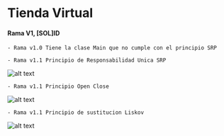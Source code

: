 # Tienda Virtual

#### Rama V1, \[SOL\]ID

    - Rama v1.0 Tiene la clase Main que no cumple con el principio SRP

    - Rama v1.1 Principio de Responsabilidad Unica SRP
![alt text](https://drive.google.com/uc?export=view&id=1e5rr2Sn9-hZsiYt0SnV1Ex8LgFfWqMOY)

    - Rama v1.1 Principio Open Close
![alt text](https://drive.google.com/uc?export=view&id=1K9cbsnwsPppbmDtMuEFfjfIPgvCphmMg)

    - Rama v1.1 Principio de sustitucion Liskov
![alt text](https://drive.google.com/uc?export=view&id=13UwedGfNKzV3jkAOwAutau_f6WwE17hT )



